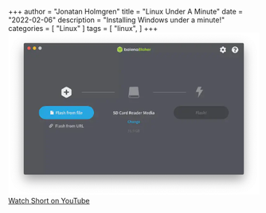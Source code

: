 +++
author = "Jonatan Holmgren"
title = "Linux Under A Minute"
date = "2022-02-06"
description = "Installing Windows under a minute!"
categories = [
    "Linux"
]
tags = [
    "linux",
]
+++
![Balena Etcher](etcher.webp)
[Watch Short on YouTube](https://www.youtube.com/watch?v=__YyFBRvj3o)